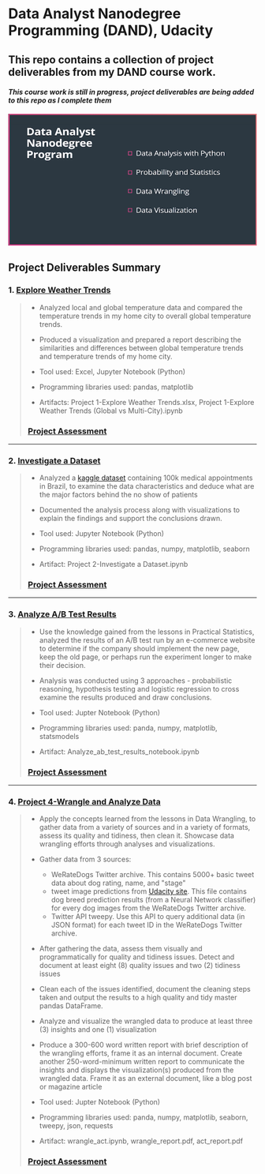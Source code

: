 # Data Analyst Nanodegree Programming (DAND), Udacity
This repo contains a collection of project deliverables from my DAND course work.
 ---
#### _This course work is still **in progress**, project deliverables are being added to this repo as I complete them_

![png](dand.png)

## Project Deliverables Summary
### 1. [Explore Weather Trends](https://github.com/atan4583/dand-project-portfolio/tree/master/Project%201-Explore%20Weather%20Trends)
> * Analyzed local and global temperature data and compared the temperature trends in my home city to overall global temperature trends.
>
>
> * Produced a visualization and prepared a report describing the similarities and differences between global temperature trends and temperature trends of my home city.
>
>
> * Tool used: Excel, Jupyter Notebook (Python)
>
>
> * Programming libraries used: pandas, matplotlib
>
>
> * Artifacts: Project 1-Explore Weather Trends.xlsx, Project 1-Explore Weather Trends (Global vs Multi-City).ipynb
>
>
> ### [Project Assessment](https://github.com/atan4583/dand-project-portfolio/blob/master/Project%201-Explore%20Weather%20Trends/Project1%20Review.pdf)
 ---
### 2. [Investigate a Dataset](https://github.com/atan4583/dand-project-portfolio/tree/master/Project%202-Investigate%20a%20Dataset)
> * Analyzed a [kaggle dataset](https://www.kaggle.com/joniarroba/noshowappointments) containing 100k medical appointments in Brazil, to examine the data characteristics and deduce what are the major factors behind the no show of patients
>
>
> * Documented the analysis process along with visualizations to explain the findings and support the conclusions drawn.
>
>
> * Tool used: Jupyter Notebook (Python)
>
>
> * Programming libraries used: pandas, numpy, matplotlib, seaborn
>
>
> * Artifact: Project 2-Investigate a Dataset.ipynb
>
>
> ### [Project Assessment](https://github.com/atan4583/dand-project-portfolio/blob/master/Project%202-Investigate%20a%20Dataset/Project2%20Review.pdf)
 ---
### 3. [Analyze A/B Test Results](https://github.com/atan4583/dand-project-portfolio/tree/master/Project%203-Analyze%20AB%20Test%20Results)
> * Use the knowledge gained from the lessons in Practical Statistics, analyzed the results of an A/B test run by an e-commerce website to determine if the company should implement the new page, keep the old page, or perhaps run the experiment longer to make their decision.
>
>
> * Analysis was conducted using 3 approaches - probabilistic reasoning, hypothesis testing and logistic regression to cross examine the results produced and draw conclusions.
>
>
> * Tool used: Jupter Notebook (Python)
>
>
> * Programming libraries used: panda, numpy, matplotlib, statsmodels
>
>
> * Artifact: Analyze_ab_test_results_notebook.ipynb
>
>
>
> ### [Project Assessment](https://github.com/atan4583/dand-project-portfolio/blob/master/Project%203-Analyze%20AB%20Test%20Results/Project3%20Review.pdf)
 ---
 ### 4. [Project 4-Wrangle and Analyze Data](https://github.com/atan4583/dand-project-portfolio/tree/master/Project%204-Wrangle%20and%20Analyze%20Data)
 > * Apply the concepts learned from the lessons in Data Wrangling, to gather data from a variety of sources and in a variety of formats, assess its quality and tidiness, then clean it. Showcase data wrangling efforts through analyses and visualizations.
 >
 >
 > * Gather data from 3 sources:
 >   - WeRateDogs Twitter archive. This contains 5000+ basic tweet data about dog rating, name, and "stage"
 >   - tweet image predictions from [Udacity site](https://d17h27t6h515a5.cloudfront.net/topher/2017/August/599fd2ad_image-predictions/image-predictions.tsv). This file contains dog breed prediction results (from a Neural Network classifier) for every dog images from the WeRateDogs Twitter archive.
 >   - Twitter API tweepy. Use this API to query additional data (in JSON format) for each tweet ID in the WeRateDogs Twitter archive.
 >
 >
 > * After gathering the data, assess them visually and programmatically for quality and tidiness issues. Detect and document at least eight (8) quality issues and two (2) tidiness issues
 >
 >
 > * Clean each of the issues identified, document the cleaning steps taken and output the results to a high quality and tidy master pandas DataFrame.
 >
 >
 > * Analyze and visualize the wrangled data to produce at least three (3) insights and one (1) visualization
 >
 >
 > * Produce a 300-600 word written report with brief description of the wrangling efforts, frame it as an internal document. Create another 250-word-minimum written report to communicate the insights and displays the visualization(s) produced from the wrangled data. Frame it as an external document, like a blog post or magazine article
 >
 >
 > * Tool used: Jupter Notebook (Python)
 >
 >
 > * Programming libraries used: panda, numpy, matplotlib, seaborn, tweepy, json, requests
 >
 >
 > * Artifact: wrangle_act.ipynb, wrangle_report.pdf, act_report.pdf
 >
 >
 >
 > ### [Project Assessment](https://github.com/atan4583/dand-project-portfolio/tree/master/Project%204-Wrangle%20and%20Analyze%20Data)
